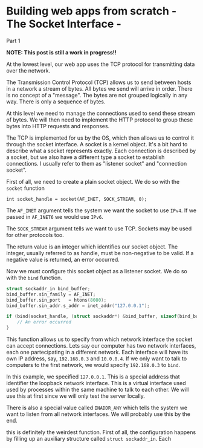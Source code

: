 # Building web apps from scratch - The Socket Interface - 
Part 1

**NOTE: This post is still a work in progress!!**

At the lowest level, our web app uses the TCP protocol for transmitting data over the network.

The Transmission Control Protocol (TCP) allows us to send between hosts in a network a stream of bytes. All bytes we send will arrive in order. There is no concept of a "message". The bytes are not grouped logically in any way. There is only a sequence of bytes.

At this level we need to manage the connections used to send these stream of bytes. We will then need to implement the HTTP protocol to group these bytes into HTTP requests and responses.

The TCP is implemented for us by the OS, which then allows us to control it through the socket interface. A socket is a kernel object. It's a bit hard to describe what a socket represents exactly. Each connection is described by a socket, but we also have a different type a socket to establish connections. I usually refer to them as "listener socket" and "connection socket".

First of all, we need to create a plain socket object. We do so with the `socket` function
```
int socket_handle = socket(AF_INET, SOCK_STREAM, 0);
```
The `AF_INET` argument tells the system we want the socket to use `IPv4`. If we passed in `AF_INET6` we would use `IPv6`.

The `SOCK_STREAM` argument tells we want to use TCP. Sockets may be used for other protocols too.

The return value is an integer which identifies our socket object. The integer, usually referred to as handle, must be non-negative to be valid. If a negative value is returned, an error occurred.

Now we must configure this socket object as a listener socket. We do so with the `bind` function.

```c
struct sockaddr_in bind_buffer;
bind_buffer.sin_family = AF_INET;
bind_buffer.sin_port   = htons(8080);
bind_buffer.sin_addr.s_addr = inet_addr("127.0.0.1");

if (bind(socket_handle, (struct sockaddr*) &bind_buffer, sizeof(bind_buffer))) {
	// An error occurred
}
```
This function allows us to specify from which network interface the socket can accept connections. Lets say our computer has two network interfaces, each one partecipating in a different network. Each interface will have its own IP address, say, `192.168.0.3` and `10.0.0.4`. If we only want to talk to computers to the first network, we would specify `192.168.0.3` to `bind`.

In this example, we specified `127.0.0.1`. This is a special address that identifier the loopback network interface. This is a virtual interface used used by processes within the same machine to talk to each other. We will use this at first since we will only test the server locally.

There is also a special value called `INADDR_ANY` which tells the system we want to listen from all network interfaces. We will probably use this by the end.

this is definitely the weirdest function. First of all, the configuration happens by filling up an auxiliary structure called `struct sockaddr_in`. Each 